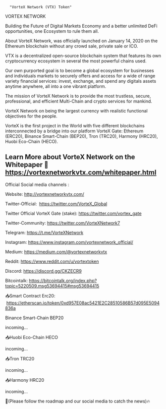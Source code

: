       "VorteX Network (VTX) Token"

 
VORTEX NETWORK

Building the Future of Digital Markets Economy and a better unlimited DeFi opportunities, one Ecosystem to rule them all.

About VorteX Network, was officially launched on January 14, 2020 on the Ethereum blockchain without any crowd sale, private sale or ICO.

VTX is a decentralized open-source blockchain system that features its own cryptocurrency ecosystem in several the most powerful chains used.

Our own purported goal is to become a global ecosystem for businesses and individuals markets to securely offers and access for a wide of range variety financial services: invest, exchange, and spend any digitals assets anytime anywhere, all into a one vibrant platform.

The mission of VorteX Network is to provide the most trustless, secure, professional, and efficient Multi-Chain and crypto services for mankind.

VorteX Network on being the largest currency with realistic functional objectives for the people.

VorteX is the first project in the World with five different blockchains interconnected by a bridge into our platform VorteX Gate: Ethereum (ERC20), Binance Smart-Chain (BEP20), Tron (TRC20), Harmony (HRC20), Huobi Eco-Chain (HECO).


Learn More about VorteX Network on the Whitepaper 📘
https://vortexnetworkvtx.com/whitepaper.html
------------------------
Official Social media channels :

Website: 
http://vortexnetworkvtx.com/

Twitter-Official:  https://twitter.com/VorteX_Global

Twitter Official VorteX Gate (stake):
https://twitter.com/vortex_gate

Twitter-Community: 
https://twitter.com/VorteXNetwork7

Telegram: 
https://t.me/VorteXNetwork

Instagram: https://www.instagram.com/vortexnetwork_official/ 

Medium: https://medium.com/@vortexnetworkvtx

Reddit: https://www.reddit.com/u/vortextoken

Discord: https://discord.gg/CKZECR9

Bitcointalk:
https://bitcointalk.org/index.php?topic=5220509.msg53694415#msg53694415


📥Smart Contract Erc20:
 https://etherscan.io/token/0xd957E08ac5421E2C28510586B57d095E5094836a

Binance Smart-Chain BEP20

incoming...

📥Huobi Eco-Chain HECO

incoming...

📥Tron TRC20

incoming...

📥Harmony HRC20

incoming...

📣(Please follow the roadmap and our social media to catch the news)🔥


